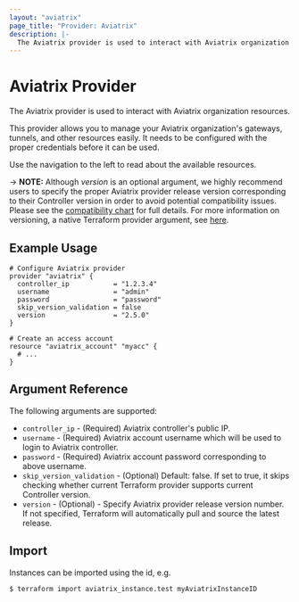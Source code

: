 ```yaml
---
layout: "aviatrix"
page_title: "Provider: Aviatrix"
description: |-
  The Aviatrix provider is used to interact with Aviatrix organization resources
---
```


# Aviatrix Provider

The Aviatrix provider is used to interact with Aviatrix organization resources.

This provider allows you to manage your Aviatrix organization's gateways, tunnels, and other resources easily. It needs to be configured with the proper credentials before it can be used.

Use the navigation to the left to read about the available resources.

-> **NOTE:** Although *version* is an optional argument, we highly recommend users to specify the proper Aviatrix provider release version corresponding to their Controller version in order to avoid potential compatibility issues. Please see the [compatibility chart](https://www.terraform.io/docs/providers/aviatrix/guides/release-compatibility.html) for full details. For more information on versioning, a native Terraform provider argument, see [here](https://www.terraform.io/docs/configuration/providers.html#version-provider-versions).


## Example Usage

```hcl
# Configure Aviatrix provider
provider "aviatrix" {
  controller_ip           = "1.2.3.4"
  username                = "admin"
  password                = "password"
  skip_version_validation = false
  version                 = "2.5.0"
}

# Create an access account
resource "aviatrix_account" "myacc" {
  # ...
}
```

## Argument Reference

The following arguments are supported:

* `controller_ip` - (Required) Aviatrix controller's public IP.
* `username` - (Required) Aviatrix account username which will be used to login to Aviatrix controller.
* `password` - (Required) Aviatrix account password corresponding to above username.
* `skip_version_validation` - (Optional) Default: false. If set to true, it skips checking whether current Terraform provider supports current Controller version.
* `version` - (Optional) - Specify Aviatrix provider release version number. If not specified, Terraform will automatically pull and source the latest release.

## Import

Instances can be imported using the id, e.g.

```
$ terraform import aviatrix_instance.test myAviatrixInstanceID
```
